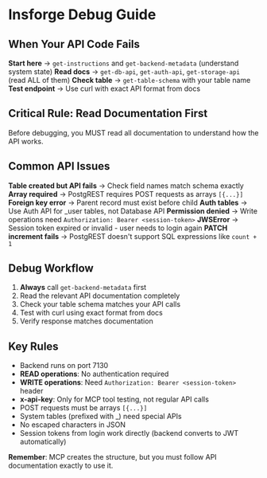 # Insforge Debug Guide

## When Your API Code Fails

**Start here** → `get-instructions` and `get-backend-metadata` (understand system state)
**Read docs** → `get-db-api`, `get-auth-api`, `get-storage-api` (read ALL of them)
**Check table** → `get-table-schema` with your table name
**Test endpoint** → Use curl with exact API format from docs

## Critical Rule: Read Documentation First

Before debugging, you MUST read all documentation to understand how the API works.

## Common API Issues

**Table created but API fails** → Check field names match schema exactly
**Array required** → PostgREST requires POST requests as arrays `[{...}]`
**Foreign key error** → Parent record must exist before child
**Auth tables** → Use Auth API for _user tables, not Database API
**Permission denied** → Write operations need `Authorization: Bearer <session-token>`
**JWSError** → Session token expired or invalid - user needs to login again
**PATCH increment fails** → PostgREST doesn't support SQL expressions like `count + 1`

## Debug Workflow

1. **Always** call `get-backend-metadata` first
2. Read the relevant API documentation completely
3. Check your table schema matches your API calls
4. Test with curl using exact format from docs
5. Verify response matches documentation

## Key Rules

- Backend runs on port 7130
- **READ operations**: No authentication required
- **WRITE operations**: Need `Authorization: Bearer <session-token>` header
- **x-api-key**: Only for MCP tool testing, not regular API calls
- POST requests must be arrays `[{...}]`
- System tables (prefixed with _) need special APIs
- No escaped characters in JSON
- Session tokens from login work directly (backend converts to JWT automatically)

**Remember**: MCP creates the structure, but you must follow API documentation exactly to use it.